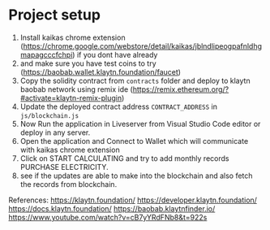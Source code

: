 # Project setup

1) Install kaikas chrome extension (https://chrome.google.com/webstore/detail/kaikas/jblndlipeogpafnldhgmapagcccfchpi) if you dont have already
2)  and make sure you have test coins to try (https://baobab.wallet.klaytn.foundation/faucet)
3) Copy the solidity contract from `contracts` folder and deploy to klaytn baobab network using remix ide (https://remix.ethereum.org/?#activate=klaytn-remix-plugin)
4) Update the deployed contract address `CONTRACT_ADDRESS` in `js/blockchain.js` 
5) Now Run the application in Liveserver from Visual Studio Code editor or deploy in any server.
6) Open the application and Connect to Wallet which will communicate with kaikas chrome extension
7) Click on START CALCULATING and try to add monthly records PURCHASE ELECTRICITY.
8) see if the updates are able to make into the blockchain and also fetch the records from blockchain.

References:
https://klaytn.foundation/
https://developer.klaytn.foundation/
https://docs.klaytn.foundation/
https://baobab.klaytnfinder.io/
https://www.youtube.com/watch?v=cB7yYRdFNb8&t=922s